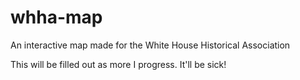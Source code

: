 whha-map
========

An interactive map made for the White House Historical Association


This will be filled out as more I progress.  It'll be sick!
